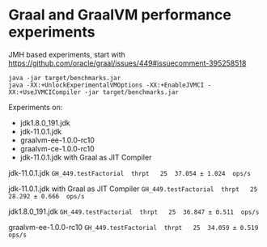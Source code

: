 # Graal and GraalVM performance experiments

JMH based experiments, start with https://github.com/oracle/graal/issues/449#issuecomment-395258518

```
java -jar target/benchmarks.jar
java -XX:+UnlockExperimentalVMOptions -XX:+EnableJVMCI -XX:+UseJVMCICompiler -jar target/benchmarks.jar
```

Experiments on:
* jdk1.8.0_191.jdk
* jdk-11.0.1.jdk
* graalvm-ee-1.0.0-rc10
* graalvm-ce-1.0.0-rc10
* jdk-11.0.1.jdk with Graal as JIT Compiler


jdk-11.0.1.jdk
`GH_449.testFactorial  thrpt   25  37.054 ± 1.024  ops/s`

jdk-11.0.1.jdk with Graal as JIT Compiler
`GH_449.testFactorial  thrpt   25  28.292 ± 0.666  ops/s`

jdk1.8.0_191.jdk
`GH_449.testFactorial  thrpt   25  36.847 ± 0.511  ops/s`

graalvm-ee-1.0.0-rc10
`GH_449.testFactorial  thrpt   25  34.059 ± 0.519  ops/s`